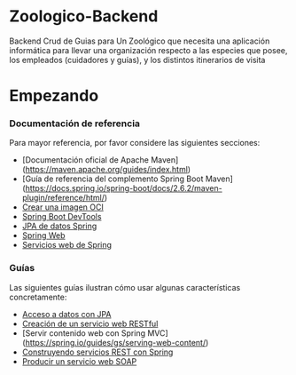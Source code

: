 # Zoologico-Backend
Backend Crud de Guias para Un Zoológico que necesita una aplicación informática para llevar una organización respecto a las especies que posee, los empleados (cuidadores y guías), y los distintos itinerarios de visita

# Empezando

### Documentación de referencia
Para mayor referencia, por favor considere las siguientes secciones:

* [Documentación oficial de Apache Maven] (https://maven.apache.org/guides/index.html)
* [Guía de referencia del complemento Spring Boot Maven] (https://docs.spring.io/spring-boot/docs/2.6.2/maven-plugin/reference/html/)
* [Crear una imagen OCI](https://docs.spring.io/spring-boot/docs/2.6.2/maven-plugin/reference/html/#build-image)
* [Spring Boot DevTools](https://docs.spring.io/spring-boot/docs/2.6.2/reference/htmlsingle/#using-boot-devtools)
* [JPA de datos Spring](https://docs.spring.io/spring-boot/docs/2.6.2/reference/htmlsingle/#boot-features-jpa-and-spring-data)
* [Spring Web](https://docs.spring.io/spring-boot/docs/2.6.2/reference/htmlsingle/#boot-features-developing-web-applications)
* [Servicios web de Spring](https://docs.spring.io/spring-boot/docs/2.6.2/reference/htmlsingle/#boot-features-webservices)

### Guías
Las siguientes guías ilustran cómo usar algunas características concretamente:

* [Acceso a datos con JPA](https://spring.io/guides/gs/accessing-data-jpa/)
* [Creación de un servicio web RESTful](https://spring.io/guides/gs/rest-service/)
* [Servir contenido web con Spring MVC] (https://spring.io/guides/gs/serving-web-content/)
* [Construyendo servicios REST con Spring](https://spring.io/guides/tutorials/bookmarks/)
* [Producir un servicio web SOAP](https://spring.io/guides/gs/producing-web-service/)
